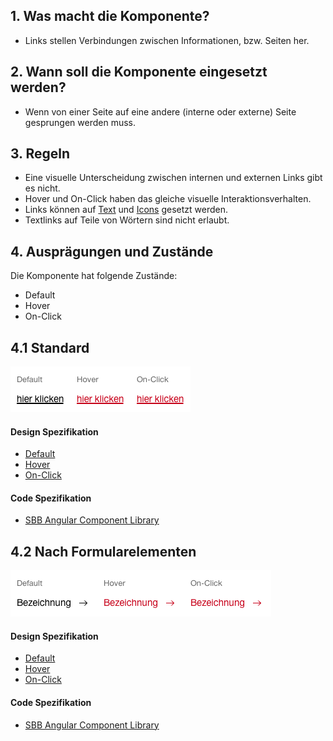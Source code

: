 ## 1. Was macht die Komponente?
* Links stellen Verbindungen zwischen Informationen, bzw. Seiten her.


## 2. Wann soll die Komponente eingesetzt werden?
* Wenn von einer Seite auf eine andere (interne oder externe) Seite gesprungen werden muss.


## 3. Regeln
* Eine visuelle Unterscheidung zwischen internen und externen Links gibt es nicht.
* Hover und On-Click haben das gleiche visuelle Interaktionsverhalten.
* Links können auf [Text](https://digital.sbb.ch/de/webapps/basics/text) und [Icons](https://digital.sbb.ch/de/webapps/basics/icon) gesetzt werden.
* Textlinks auf Teile von Wörtern sind nicht erlaubt.


## 4. Ausprägungen und Zustände 
Die Komponente hat folgende Zustände:
* Default
* Hover
* On-Click

## 4.1 Standard
![Darstellung der Komponente Link in der Standard Ausprägung](https://raw.githubusercontent.com/sbb-design-systems/design-system-webapp-documentation/master/documentation/components/link/images/link_copy.png 'class: image')

#### Design Spezifikation
* [Default](https://www.sketch.com/s/58b25e4c-bf9c-4f74-973f-503538fcbea2/a/GlodxY#Inspector)
* [Hover](https://www.sketch.com/s/58b25e4c-bf9c-4f74-973f-503538fcbea2/a/OKeR88#Inspector)
* [On-Click](https://www.sketch.com/s/58b25e4c-bf9c-4f74-973f-503538fcbea2/a/mYPKWz#Inspector)

#### Code Spezifikation
* [SBB Angular Component Library](https://sbb-angular.app.sbb.ch/business/components/links)

## 4.2 Nach Formularelementen
![Darstellung der Komponente Link in Formularen](https://raw.githubusercontent.com/sbb-design-systems/design-system-webapp-documentation/master/documentation/components/link/images/link_form.png 'class: image')

#### Design Spezifikation
* [Default](https://www.sketch.com/s/58b25e4c-bf9c-4f74-973f-503538fcbea2/a/DaEwYq#Inspector)
* [Hover](https://www.sketch.com/s/58b25e4c-bf9c-4f74-973f-503538fcbea2/a/amMaev#Inspector)
* [On-Click](https://www.sketch.com/s/58b25e4c-bf9c-4f74-973f-503538fcbea2/a/AOZR1z#Inspector)

#### Code Spezifikation
* [SBB Angular Component Library](https://sbb-angular.app.sbb.ch/business/components/links)

